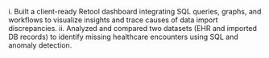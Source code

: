 i. Built a client-ready Retool dashboard integrating SQL queries, graphs, and workflows to visualize insights and trace causes of data import discrepancies.
ii. Analyzed and compared two datasets (EHR and imported DB records) to identify missing healthcare encounters using SQL and anomaly detection.
